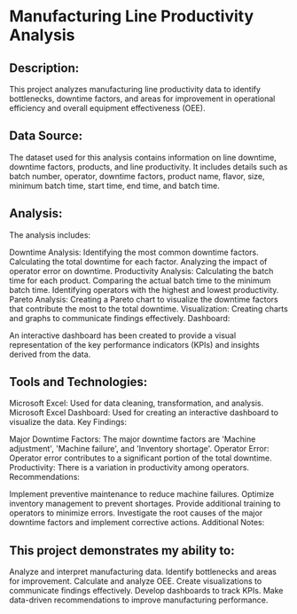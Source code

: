 # Manufacturing Line Productivity Analysis

## Description:

This project analyzes manufacturing line productivity data to identify bottlenecks, downtime factors, and areas for improvement in operational efficiency and overall equipment effectiveness (OEE).

## Data Source:

The dataset used for this analysis contains information on line downtime, downtime factors, products, and line productivity. It includes details such as batch number, operator, downtime factors, product name, flavor, size, minimum batch time, start time, end time, and batch time.

## Analysis:

The analysis includes:

Downtime Analysis:
Identifying the most common downtime factors.
Calculating the total downtime for each factor.
Analyzing the impact of operator error on downtime.
Productivity Analysis:
Calculating the batch time for each product.
Comparing the actual batch time to the minimum batch time.
Identifying operators with the highest and lowest productivity.
Pareto Analysis:
Creating a Pareto chart to visualize the downtime factors that contribute the most to the total downtime.
Visualization:
Creating charts and graphs to communicate findings effectively.
Dashboard:

An interactive dashboard has been created to provide a visual representation of the key performance indicators (KPIs) and insights derived from the data.

## Tools and Technologies:

Microsoft Excel: Used for data cleaning, transformation, and analysis.
Microsoft Excel Dashboard: Used for creating an interactive dashboard to visualize the data.
Key Findings:

Major Downtime Factors: The major downtime factors are 'Machine adjustment', 'Machine failure', and 'Inventory shortage'.
Operator Error: Operator error contributes to a significant portion of the total downtime.
Productivity: There is a variation in productivity among operators.
Recommendations:

Implement preventive maintenance to reduce machine failures.
Optimize inventory management to prevent shortages.
Provide additional training to operators to minimize errors.
Investigate the root causes of the major downtime factors and implement corrective actions.
Additional Notes:

## This project demonstrates my ability to:

Analyze and interpret manufacturing data.
Identify bottlenecks and areas for improvement.
Calculate and analyze OEE.
Create visualizations to communicate findings effectively.
Develop dashboards to track KPIs.
Make data-driven recommendations to improve manufacturing performance.
